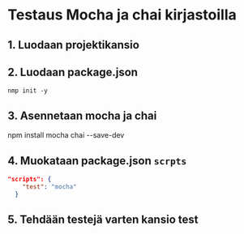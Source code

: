 # Testaus Mocha ja chai kirjastoilla

## 1. Luodaan projektikansio
## 2. Luodaan package.json
````shell
nmp init -y
````
## 3. Asennetaan mocha ja chai

npm install mocha chai --save-dev

## 4. Muokataan package.json `scrpts`
````json
"scripts": {
    "test": "mocha"
  }
  ````

## 5. Tehdään testejä varten kansio test